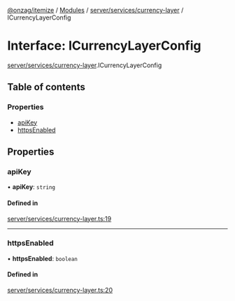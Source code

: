 [@onzag/itemize](../README.md) / [Modules](../modules.md) / [server/services/currency-layer](../modules/server_services_currency_layer.md) / ICurrencyLayerConfig

# Interface: ICurrencyLayerConfig

[server/services/currency-layer](../modules/server_services_currency_layer.md).ICurrencyLayerConfig

## Table of contents

### Properties

- [apiKey](server_services_currency_layer.ICurrencyLayerConfig.md#apikey)
- [httpsEnabled](server_services_currency_layer.ICurrencyLayerConfig.md#httpsenabled)

## Properties

### apiKey

• **apiKey**: `string`

#### Defined in

[server/services/currency-layer.ts:19](https://github.com/onzag/itemize/blob/a24376ed/server/services/currency-layer.ts#L19)

___

### httpsEnabled

• **httpsEnabled**: `boolean`

#### Defined in

[server/services/currency-layer.ts:20](https://github.com/onzag/itemize/blob/a24376ed/server/services/currency-layer.ts#L20)
